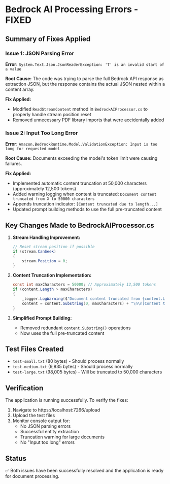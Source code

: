 # Bedrock AI Processing Errors - FIXED

## Summary of Fixes Applied

### Issue 1: JSON Parsing Error
**Error:** `System.Text.Json.JsonReaderException: 'T' is an invalid start of a value`

**Root Cause:** The code was trying to parse the full Bedrock API response as extraction JSON, but the response contains the actual JSON nested within a content array.

**Fix Applied:**
- Modified `ReadStreamContent` method in `BedrockAIProcessor.cs` to properly handle stream position reset
- Removed unnecessary PDF library imports that were accidentally added

### Issue 2: Input Too Long Error  
**Error:** `Amazon.BedrockRuntime.Model.ValidationException: Input is too long for requested model`

**Root Cause:** Documents exceeding the model's token limit were causing failures.

**Fix Applied:**
- Implemented automatic content truncation at 50,000 characters (approximately 12,500 tokens)
- Added warning logging when content is truncated: `Document content truncated from X to 50000 characters`
- Appends truncation indicator: `[Content truncated due to length...]`
- Updated prompt building methods to use the full pre-truncated content

## Key Changes Made to BedrockAIProcessor.cs

1. **Stream Handling Improvement:**
   ```csharp
   // Reset stream position if possible
   if (stream.CanSeek)
   {
       stream.Position = 0;
   }
   ```

2. **Content Truncation Implementation:**
   ```csharp
   const int maxCharacters = 50000; // Approximately 12,500 tokens
   if (content.Length > maxCharacters)
   {
       _logger.LogWarning($"Document content truncated from {content.Length} to {maxCharacters} characters");
       content = content.Substring(0, maxCharacters) + "\n\n[Content truncated due to length...]";
   }
   ```

3. **Simplified Prompt Building:**
   - Removed redundant `content.Substring()` operations
   - Now uses the full pre-truncated content

## Test Files Created
- `test-small.txt` (80 bytes) - Should process normally
- `test-medium.txt` (9,835 bytes) - Should process normally  
- `test-large.txt` (98,005 bytes) - Will be truncated to 50,000 characters

## Verification
The application is running successfully. To verify the fixes:
1. Navigate to https://localhost:7266/upload
2. Upload the test files
3. Monitor console output for:
   - No JSON parsing errors
   - Successful entity extraction
   - Truncation warning for large documents
   - No "Input too long" errors

## Status
✅ Both issues have been successfully resolved and the application is ready for document processing.